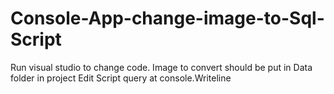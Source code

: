 # Console-App-change-image-to-Sql-Script

Run visual studio to change code.
Image to convert should be put in Data folder in project
Edit Script query at console.Writeline
